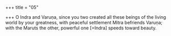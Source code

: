 +++
title = "05"

+++
O Indra and Varuṇa, since you two created all these beings of the living  world by your greatness,
with peaceful settlement Mitra befriends Varuṇa; with the Maruts the  other, powerful one [=Indra] speeds toward beauty.